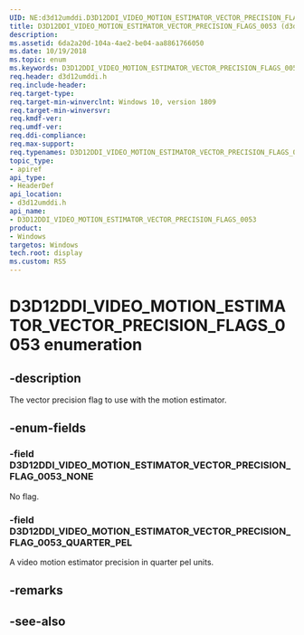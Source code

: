 ```yaml
---
UID: NE:d3d12umddi.D3D12DDI_VIDEO_MOTION_ESTIMATOR_VECTOR_PRECISION_FLAGS_0053
title: D3D12DDI_VIDEO_MOTION_ESTIMATOR_VECTOR_PRECISION_FLAGS_0053 (d3d12umddi.h)
description: 
ms.assetid: 6da2a20d-104a-4ae2-be04-aa8861766050
ms.date: 10/19/2018
ms.topic: enum
ms.keywords: D3D12DDI_VIDEO_MOTION_ESTIMATOR_VECTOR_PRECISION_FLAGS_0053, D3D12DDI_VIDEO_MOTION_ESTIMATOR_VECTOR_PRECISION_FLAGS_0053, 
req.header: d3d12umddi.h
req.include-header:
req.target-type:
req.target-min-winverclnt: Windows 10, version 1809
req.target-min-winversvr:
req.kmdf-ver:
req.umdf-ver:
req.ddi-compliance:
req.max-support:
req.typenames: D3D12DDI_VIDEO_MOTION_ESTIMATOR_VECTOR_PRECISION_FLAGS_0053
topic_type: 
- apiref
api_type: 
- HeaderDef
api_location: 
- d3d12umddi.h
api_name: 
- D3D12DDI_VIDEO_MOTION_ESTIMATOR_VECTOR_PRECISION_FLAGS_0053
product:
- Windows
targetos: Windows
tech.root: display
ms.custom: RS5
---
```


# D3D12DDI_VIDEO_MOTION_ESTIMATOR_VECTOR_PRECISION_FLAGS_0053 enumeration

## -description

The vector precision flag to use with the motion estimator.

## -enum-fields

### -field D3D12DDI_VIDEO_MOTION_ESTIMATOR_VECTOR_PRECISION_FLAG_0053_NONE

No flag.

### -field D3D12DDI_VIDEO_MOTION_ESTIMATOR_VECTOR_PRECISION_FLAG_0053_QUARTER_PEL 

A video motion estimator precision in quarter pel units.

## -remarks

## -see-also
